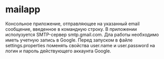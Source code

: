 # mailapp
Консольное приложение, отправляющее на указанный email сообщение, введенное в командную строку.
В приложении исполузуется SMTP-сервер smtp.gmail.com.
Дла работы необходимо иметь учетную запись в Google.
Перед запуском в файле settings.properties поменять свойства user.name и user.password на логин и пароль действующего аккаунта Google. 
